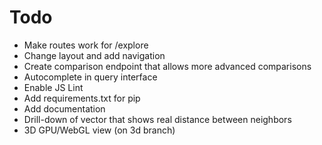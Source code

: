 
# Todo

- Make routes work for /explore
- Change layout and add navigation
- Create comparison endpoint that allows more advanced comparisons
- Autocomplete in query interface
- Enable JS Lint
- Add requirements.txt for pip
- Add documentation
- Drill-down of vector that shows real distance between neighbors
- 3D GPU/WebGL view (on 3d branch)

